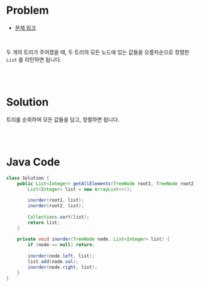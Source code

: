 # Problem

- [문제 링크](https://leetcode.com/problems/all-elements-in-two-binary-search-trees/)

<br>

두 개의 트리가 주어졌을 때, 두 트리의 모든 노드에 있는 값들을 오름차순으로 정렬한 `List` 를 리턴하면 됩니다.

<br><br>

# Solution

트리를 순회하며 모든 값들을 담고, 정렬하면 됩니다.

<br><br>

# Java Code

```java
class Solution {
    public List<Integer> getAllElements(TreeNode root1, TreeNode root2) {
        List<Integer> list = new ArrayList<>();
        
        inorder(root1, list);
        inorder(root2, list);
        
        Collections.sort(list);
        return list;
    }
    
    private void inorder(TreeNode node, List<Integer> list) {
        if (node == null) return;
        
        inorder(node.left, list);
        list.add(node.val);
        inorder(node.right, list);
    }
}
```
